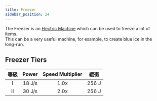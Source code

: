 ```yaml
---
title: Freezer
sidebar_position: 24
---
```


The Freezer is an [Electric Machine](../Electric-Machines.md) which can be used to freeze a lot of items.  
This can be a very useful machine, for example, to create blue ice in the long-run.

## Freezer Tiers

| 等級 | Power  | Speed Multiplier |  緩衝   |
|:--:|:------:|:----------------:|:-----:|
| I  | 18 J/s |       1.0x       | 256 J |
| II | 30 J/s |       2.0x       | 256 J |
